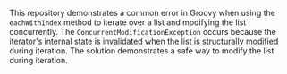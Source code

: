 This repository demonstrates a common error in Groovy when using the `eachWithIndex` method to iterate over a list and modifying the list concurrently. The `ConcurrentModificationException` occurs because the iterator's internal state is invalidated when the list is structurally modified during iteration.  The solution demonstrates a safe way to modify the list during iteration.